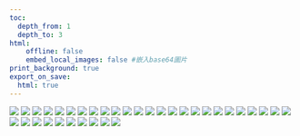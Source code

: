 ```yaml
---
toc:
  depth_from: 1
  depth_to: 3
html:
    offline: false
    embed_local_images: false #嵌入base64圖片
print_background: true
export_on_save:
  html: true
---
```

![](paste_src/2023-01-09-18-04-35.png)
![](paste_src/2023-01-09-18-08-29.png)
![](paste_src/2023-01-09-18-25-06.png)
![](paste_src/2023-01-09-18-41-11.png)
![](paste_src/2023-01-09-18-50-08.png)
![](paste_src/2023-01-09-18-54-09.png)
![](paste_src/2023-01-09-17-05-05.png)
![](paste_src/2023-01-09-17-24-53.png)
![](paste_src/2023-01-09-17-25-06.png)
![](paste_src/2023-01-09-17-46-52.png)
![](paste_src/2023-01-09-17-53-46.png)
![](paste_src/2023-01-09-18-58-32.png)
![](paste_src/2023-01-09-19-03-57.png)
![](paste_src/2023-01-09-19-10-32.png)
![](paste_src/2023-01-09-19-11-13.png)
![](paste_src/2023-01-09-23-21-11.png)
![](paste_src/2023-01-09-23-31-51.png)
![](paste_src/2023-01-09-23-38-14.png)
![](paste_src/2023-01-09-23-49-02.png)
![](paste_src/2023-01-09-23-56-43.png)
![](paste_src/2023-01-09-23-57-48.png)
![](paste_src/2023-01-09-23-58-54.png)
![](paste_src/2023-01-10-00-10-52.png)
![](paste_src/2023-01-10-00-18-55.png)
![](paste_src/2023-01-10-00-21-02.png)
![](paste_src/2023-01-10-00-39-30.png)
![](paste_src/2023-01-10-00-40-48.png)
![](paste_src/2023-01-10-00-41-39.png)
![](paste_src/2023-01-10-00-42-29.png)
![](paste_src/2023-01-10-00-44-27.png)
![](paste_src/2023-01-10-00-46-25.png)
![](paste_src/2023-01-10-00-48-26.png)
![](paste_src/2023-01-10-00-50-52.png)
![](paste_src/2023-01-10-00-52-39.png)
![](paste_src/2023-01-10-00-55-00.png)
